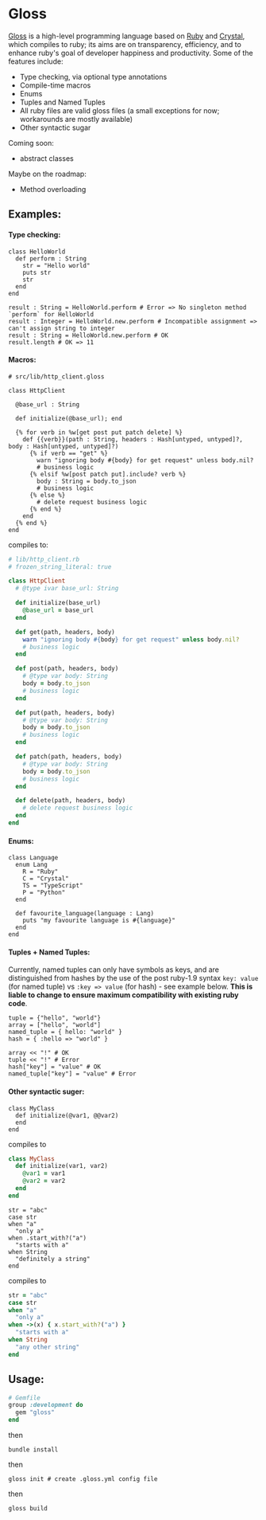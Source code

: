 # Gloss

[Gloss](https://en.wikipedia.org/wiki/Gloss_(annotation)) is a high-level programming language based on [Ruby](https://github.com/ruby/ruby) and [Crystal](https://github.com/crystal-lang/crystal), which compiles to ruby; its aims are on transparency,
efficiency, and to enhance ruby's goal of developer happiness and productivity. Some of the features include:

- Type checking, via optional type annotations
- Compile-time macros
- Enums
- Tuples and Named Tuples
- All ruby files are valid gloss files (a small exceptions for now; workarounds are mostly available)
- Other syntactic sugar

Coming soon:
- abstract classes

Maybe on the roadmap:
- Method overloading

## Examples:

#### Type checking:

```crystal
class HelloWorld
  def perform : String
    str = "Hello world"
    puts str
    str
  end
end

result : String = HelloWorld.perform # Error => No singleton method `perform` for HelloWorld
result : Integer = HelloWorld.new.perform # Incompatible assignment => can't assign string to integer
result : String = HelloWorld.new.perform # OK
result.length # OK => 11
```

#### Macros:

```crystal
# src/lib/http_client.gloss

class HttpClient

  @base_url : String

  def initialize(@base_url); end

  {% for verb in %w[get post put patch delete] %}
    def {{verb}}(path : String, headers : Hash[untyped, untyped]?, body : Hash[untyped, untyped]?)
      {% if verb == "get" %}
        warn "ignoring body #{body} for get request" unless body.nil?
        # business logic
      {% elsif %w[post patch put].include? verb %}
        body : String = body.to_json
        # business logic
      {% else %}
        # delete request business logic
      {% end %}
    end
  {% end %}
end
```

compiles to:

```ruby
# lib/http_client.rb
# frozen_string_literal: true

class HttpClient
  # @type ivar base_url: String

  def initialize(base_url)
    @base_url = base_url
  end

  def get(path, headers, body)
    warn "ignoring body #{body} for get request" unless body.nil?
    # business logic
  end

  def post(path, headers, body)
    # @type var body: String
    body = body.to_json
    # business logic
  end

  def put(path, headers, body)
    # @type var body: String
    body = body.to_json
    # business logic
  end

  def patch(path, headers, body)
    # @type var body: String
    body = body.to_json
    # business logic
  end

  def delete(path, headers, body)
    # delete request business logic
  end
end
```

#### Enums:

```crystal
class Language
  enum Lang
    R = "Ruby"
    C = "Crystal"
    TS = "TypeScript"
    P = "Python"
  end
  
  def favourite_language(language : Lang)
    puts "my favourite language is #{language}"
  end
end
```

#### Tuples + Named Tuples:

Currently, named tuples can only have symbols as keys, and are distinguished from hashes by the use of the post ruby-1.9 syntax `key: value` (for named tuple) vs `:key => value` (for hash) - see example below. **This is liable to change to ensure maximum compatibility with existing ruby code**.

```crystal
tuple = {"hello", "world"}
array = ["hello", "world"]
named_tuple = { hello: "world" }
hash = { :hello => "world" }

array << "!" # OK
tuple << "!" # Error
hash["key"] = "value" # OK
named_tuple["key"] = "value" # Error
```

#### Other syntactic suger:

```crystal
class MyClass
  def initialize(@var1, @@var2)
  end
end
```

compiles to

```ruby
class MyClass
  def initialize(var1, var2)
    @var1 = var1
    @var2 = var2
  end
end
```

```crystal
str = "abc"
case str
when "a"
  "only a"
when .start_with?("a")
  "starts with a"
when String
  "definitely a string"
end
```

compiles to

```ruby
str = "abc"
case str
when "a"
  "only a"
when ->(x) { x.start_with?("a") }
  "starts with a"
when String
  "any other string"
end
```

## Usage:

```ruby
# Gemfile
group :development do
  gem "gloss"
end
```

then

`bundle install`

then

`gloss init # create .gloss.yml config file`

then

`gloss build`
